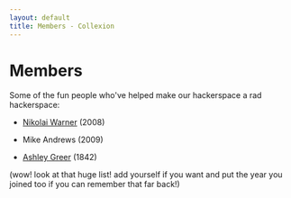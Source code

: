 ```yaml
---
layout: default
title: Members - Collexion
---
```


# Members

Some of the fun people who've helped make our hackerspace a rad hackerspace:

* [Nikolai Warner](user:nikolaiwarner) (2008)

* Mike Andrews (2009)

* [Ashley Greer](user:ashley) (1842)

(wow! look at that huge list! add yourself if you want and put the year you joined too if you can remember that far back!)